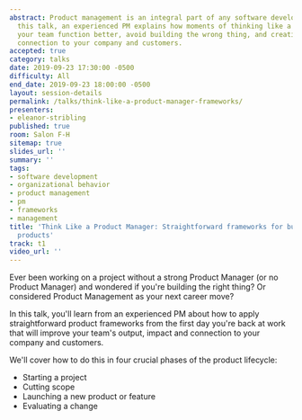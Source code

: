 ```yaml
---
abstract: Product management is an integral part of any software development organization.  In
  this talk, an experienced PM explains how moments of thinking like a PM can help
  your team function better, avoid building the wrong thing, and creating a stronger
  connection to your company and customers.
accepted: true
category: talks
date: 2019-09-23 17:30:00 -0500
difficulty: All
end_date: 2019-09-23 18:00:00 -0500
layout: session-details
permalink: /talks/think-like-a-product-manager-frameworks/
presenters:
- eleanor-stribling
published: true
room: Salon F-H
sitemap: true
slides_url: ''
summary: ''
tags:
- software development
- organizational behavior
- product management
- pm
- frameworks
- management
title: 'Think Like a Product Manager: Straightforward frameworks for building great
  products'
track: t1
video_url: ''
---
```


<p>Ever been working on a project without a strong Product Manager (or no Product Manager) and wondered if you're building the right thing?  Or considered Product Management as your next career move?  </p>

<p>In this talk, you'll learn from an experienced PM about how to apply straightforward product frameworks from the first day you're back at work that will improve your team's output, impact and connection to your company and customers.</p>

<p>We'll cover how to do this in four crucial phases of the product lifecycle:
<ul>
<li>Starting a project</li>
<li>Cutting scope</li>
<li>Launching a new product or feature</li>
<li>Evaluating a change</li>
</ul>
</p>